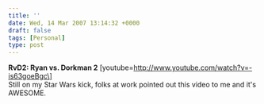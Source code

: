 ```yaml
---
title: ''
date: Wed, 14 Mar 2007 13:14:32 +0000
draft: false
tags: [Personal]
type: post
---
```


**RvD2: Ryan vs. Dorkman 2** \[youtube=http://www.youtube.com/watch?v=-is63goeBgc\]  
Still on my Star Wars kick, folks at work pointed out this video to me and it's AWESOME.